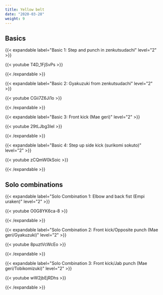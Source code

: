 ```yaml
---
title: Yellow belt
date: "2020-03-28"
weight: 9
---
```


## Basics

{{< expandable label="Basic 1: Step and punch in zenkutsudachi" level="2" >}}

{{< youtube T4D_1FjSvPs >}}

{{< /expandable >}}

{{< expandable label="Basic 2: Gyakuzuki from zenkutsudachi" level="2" >}}

{{< youtube CGii7Z6Ji1o >}}

{{< /expandable >}}

{{< expandable label="Basic 3: Front kick (Mae geri)" level="2" >}}

{{< youtube 29tLJbg3IeI >}}

{{< /expandable >}}

{{< expandable label="Basic 4: Step up side kick (surikomi sokuto)" level="2" >}}

{{< youtube zCQmW0kSoic >}}

{{< /expandable >}}


## Solo combinations

{{< expandable label="Solo Combination 1: Elbow and back fist (Empi uraken)" level="2" >}}

{{< youtube O0G8YK6ca-8 >}}

{{< /expandable >}}

{{< expandable label="Solo Combination 2: Front kick/Opposite punch (Mae geri/Gyakuzuki)" level="2" >}}

{{< youtube 8puztVcWcEo >}}

{{< /expandable >}}

{{< expandable label="Solo Combination 3: Front kick/Jab punch (Mae geri/Tobikomizuki)" level="2" >}}

{{< youtube wW2jbEjRDhs >}}

{{< /expandable >}}

